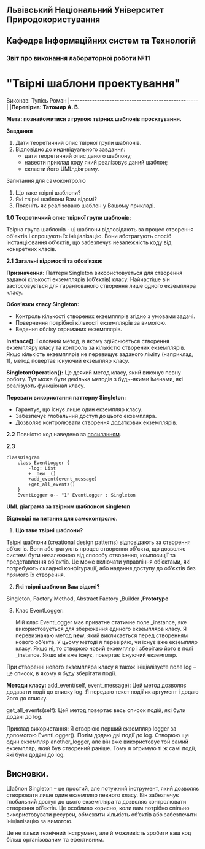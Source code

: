 ## Львівський Національний Університет Природокористування
## Кафедра Інформаційних систем та Технологій



### Звіт про виконання лабораторної роботи №11
# "Твірні шаблони проектування"



 Виконав: Тупісь Роман
|----------------------------------------------------|
 |**Перевірив: Татомир А. В.**                       




**Мета: познайомитися з групою твірних шаблонів проєктування.**


**Завдання**

1. Дати теоретичний опис твірної групи шаблонів.
2. Відповідно до индивідуального завдання:
   - дати теоретичний опис даного шаблону;
   - навести приклад коду який реалізовує даний шаблон;
   - скласти його UML-діяграму.

Запитання для самоконтролю
1. Що таке твірні шаблони?
2. Які твірні шаблони Вам відомі?
3. Поясніть як реалізовано шаблон у Вашому прикладі.



**1.0**
**Теоретичний опис твірної групи шаблонів:**

Твірна група шаблонів - ці шаблони відповідають за процес створення об'єктів і спрощують їх ініціалізацію. Вони абстрагують спосіб інстанціювання об'єктів, що забезпечує незалежність коду від конкретних класів.



**2.1** 
**Загальні відомості та обов’язки:**


**Призначення:** Паттерн Singleton використовується для створення заданої кількості екземплярів (об’єктів) класу. Найчастіше він застосовується для гарантованого створення лише одного екземпляра класу.

**Обов’язки класу Singleton:**
 - Контроль кількості створених екземплярів згідно з умовами задачі.
 - Повернення потрібної кількості екземплярів за вимогою.
 - Ведення обліку отриманих екземплярів.

**Instance():** Головний метод, в якому здійснюється створення екземпляру класу та контроль за кількістю створених екземплярів. Якщо кількість екземплярів не перевищує заданого ліміту (наприклад, 1), метод повертає існуючий екземпляр класу.

**SingletonOperation():** 
Це деякий метод класу, який виконує певну роботу. Тут може бути декілька методів з будь-якими іменами, які реалізують функціонал класу.

**Переваги використання паттерну Singleton:**
 - Гарантує, що існує лише один екземпляр класу.
 - Забезпечує глобальний доступ до цього екземпляра.
 - Дозволяє контролювати створення додаткових екземплярів.

**2.2**
Повністю код наведено за [посиланням](./singleton.py).


**2.3**
```mermaid
classDiagram
    class EventLogger {
        -log: List
        +__new__()
        +add_event(event_message)
        +get_all_events()
    }
    EventLogger o-- "1" EventLogger : Singleton

```
**UML діаграма за твірним шаблоном singleton**




**Відповіді на питання для самоконтролю.**
1. **Що таке твірні шаблони?**

   
Твірні шаблони (creational design patterns) відповідають за створення об’єктів. Вони абстрагують процес створення об'єкта, що дозволяє системі бути незалежною від способу створення, композиції та представлення об'єктів. Це може включати управління об’єктами, які потребують складної конфігурації, або надання доступу до об'єктів без прямого їх створення.


2. **Які твірні шаблони Вам відомі?**

   
Singleton, Factory Method, Abstract Factory ,Builder ,**Prototype**

3. Клас EventLogger:

   
    Мій клас EventLogger має приватне статичне поле _instance, яке використовується для збереження єдиного екземпляра класу.
Я перевизначаю метод __new__, який викликається перед створенням нового об’єкта. У цьому методі я перевіряю, чи існує вже екземпляр класу. Якщо ні, то створюю новий екземпляр і зберігаю його в полі _instance. Якщо він вже існує, повертає існуючий екземпляр.

При створенні нового екземпляра класу я також ініціалізуєте поле log – це список, в якому я буду зберігати події.

**Методи класу:**
add_event(self, event_message): Цей метод дозволяє додавати події до списку log. Я передаю текст події як аргумент і додаю його до списку.

get_all_events(self): Цей метод повертає весь список подій, які були додані до log.

Приклад використання:
Я створюю перший екземпляр logger за допомогою EventLogger(). Потім додаю дві події до log.
Створюю ще один екземпляр another_logger, але він вже використовує той самий екземпляр, який був створений раніше. Тому я отримую ті ж самі події, які були додані до log.

## Висновки. 
Шаблон Singleton – це простий, але потужний інструмент, який дозволяє створювати лише один екземпляр певного класу. Він забезпечує глобальний доступ до цього екземпляра та дозволяє контролювати створення об’єктів. Це особливо корисно, коли вам потрібно спільно використовувати ресурси, обмежити кількість об’єктів або забезпечити ініціалізацію за вимогою.

Це не тільки технічний інструмент, але й можливість зробити ваш код більш організованим та ефективним.

